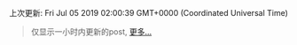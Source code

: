 
  
 上次更新: Fri Jul 05 2019 02:00:39 GMT+0000 (Coordinated Universal Time) 

 > 仅显示一小时内更新的post, [更多...](screenshots/)
  